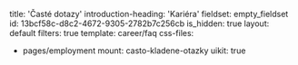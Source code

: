 title: 'Časté dotazy'
introduction-heading: 'Kariéra'
fieldset: empty_fieldset
id: 13bcf58c-d8c2-4672-9305-2782b7c256cb
is_hidden: true
layout: default
filters: true
template: career/faq
css-files:
  - pages/employment
mount: casto-kladene-otazky
uikit: true